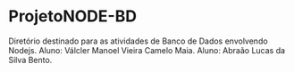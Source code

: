 # ProjetoNODE-BD
Diretório destinado para as atividades de Banco de Dados envolvendo Nodejs.
Aluno: Válcler Manoel Vieira Camelo Maia. 
Aluno:  Abraão Lucas da Silva Bento.
